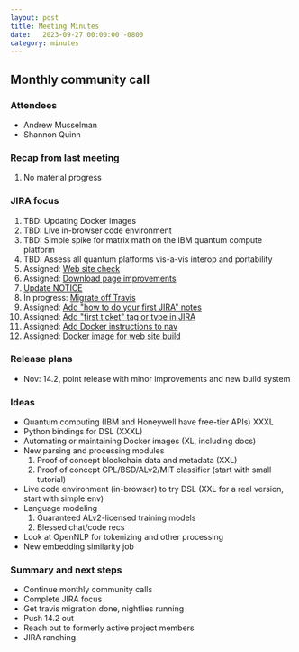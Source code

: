 ```yaml
---
layout: post
title: Meeting Minutes
date:   2023-09-27 00:00:00 -0800
category: minutes
---
```

## Monthly community call

### Attendees
* Andrew Musselman
* Shannon Quinn

### Recap from last meeting
1. No material progress

### JIRA focus
1. TBD: Updating Docker images
1. TBD: Live in-browser code environment
1. TBD: Simple spike for matrix math on the IBM quantum compute platform
1. TBD: Assess all quantum platforms vis-a-vis interop and portability
1. Assigned: [Web site check](https://issues.apache.org/jira/browse/MAHOUT-2152)
1. Assigned: [Download page improvements](https://issues.apache.org/jira/browse/MAHOUT-2153)
1. [Update NOTICE](https://issues.apache.org/jira/browse/MAHOUT-2154)
1. In progress: [Migrate off Travis](https://issues.apache.org/jira/browse/MAHOUT-2149)
1. Assigned: [Add "how to do your first JIRA" notes](https://issues.apache.org/jira/browse/MAHOUT-2156)
1. Assigned: [Add "first ticket" tag or type in JIRA](https://issues.apache.org/jira/browse/MAHOUT-2157)
1. Assigned: [Add Docker instructions to nav](https://issues.apache.org/jira/browse/MAHOUT-2159)
1. Assigned: [Docker image for web site build](https://issues.apache.org/jira/browse/MAHOUT-2165)


### Release plans
* Nov: 14.2, point release with minor improvements and new build system

### Ideas
* Quantum computing (IBM and Honeywell have free-tier APIs) XXXL
* Python bindings for DSL (XXXL)
* Automating or maintaining Docker images (XL, including docs)
* New parsing and processing modules
  1. Proof of concept blockchain data and metadata (XXL)
  1. Proof of concept GPL/BSD/ALv2/MIT classifier (start with small tutorial)
* Live code environment (in-browser) to try DSL (XXL for a real version, start with simple env)
* Language modeling
  1. Guaranteed ALv2-licensed training models
  1. Blessed chat/code recs
* Look at OpenNLP for tokenizing and other processing
* New embedding similarity job

### Summary and next steps
* Continue monthly community calls
* Complete JIRA focus
* Get travis migration done, nightlies running
* Push 14.2 out
* Reach out to formerly active project members
* JIRA ranching
